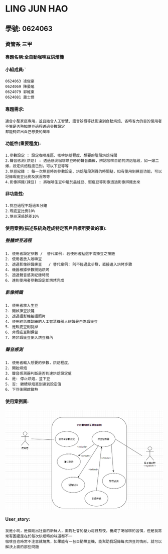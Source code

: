 # LING JUN HAO

## 學號: 0624063

### 資管系 三甲

#### 專題名稱:全自動咖啡豆烘焙機


#### 小組成員:`
```
0624063 凌俊豪
0624069 陳晏瑤
0624079 郭維東
0624081 蕭士傑
```
#### 專題需求:
```
適合小型家庭專用，並且結合人工智慧、語音辨識等技術達到自動烘焙、省時省力的目的使用者不管是否熟知烘豆過程透過參數設定
都能夠烘出自己想要的風味
```

#### 功能性(重要程度):
```
1.參數設定 : 設定咖啡產區、咖啡烘焙程度、想要的階段烘焙時間
2.聲音感測(烘焙) : 透過感測咖啡烘豆時的聲音曲線，辨認咖啡目前的烘焙階段，如一爆二爆，設定烘焙程度已到，可以下豆等等
3.烘豆紀錄 : 每一次烘豆時的參數設定、烘焙階段測得的時間點，如有使用到揀豆功能，可以記錄瑕疵豆比例及狀況等等
4.影像辨識(揀豆) : 將咖啡生豆中屬於蟲蛀豆、瑕疵豆等影像透過影像辨識出來
```

#### 非功能性:
```
1.挑豆過程不超過五分鐘
2.瑕疵豆比例10%
3.烘豆深感誤差10%
```

#### 使用案例(描述系統為逹成特定客戶目標所要做的事):
##### 整體烘豆過程
```
1. 使用者設定參數 /  替代案例: 若使用者點選不需揀豆之按鈕
2. 使用者放入咖啡豆
3. 透過影像辨識揀豆   / 替代案例: 則不經過此步驟，直接進入烘烤步驟
4. 機器根據參數開始烘烤
5. 透過聲音感測紀錄時間
6. 達到使用者參數設定即烘烤完成
```
##### 影像辨識
```
1. 使用者放入生豆
2. 開啟揀豆按鍵
3. 透過攝影機拍攝照片
4. 使用經影像訓練的人工智慧機器人辨識是否為瑕疵豆
5. 是瑕疵豆則挑掉
6. 非瑕疵豆則保留
7. 將非瑕疵豆倒入烘豆機內
```
##### 聲音感測
```
1. 使用者輸入想要的參數，烘焙程度，
2. 開始烘焙
3. 聲音感測器判斷是否到達烘焙設定值
4. 是: 停止烘焙，並下豆
5. 否: 繼續烘焙直到達到設定值
6. 下豆後開啟散熱
```

#### 使用案例圖:
![Sqe](使用案例圖03.PNG)

#### User_story:
```
我是小明，是個剛出社會的新鮮人，面對社會的壓力每日熬夜，養成了喝咖啡的習慣，但是我常常有困擾是在於每次烘焙時的味道都不一
咖啡豆也時常不注意就燒焦，如果能有一台自動烘豆機，能幫助我記錄每次烘豆的情形，就可以解決上面的那些問題
```
